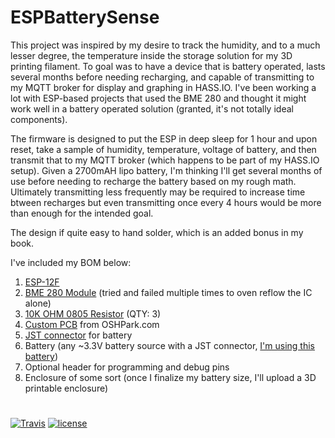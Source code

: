 
# ESPBatterySense
This project was inspired by my desire to track the humidity, and to a much lesser degree, the temperature inside the storage solution for my 3D printing filament. To goal was to have a device that is battery operated, lasts several months before needing recharging, and capable of transmitting to my MQTT broker for display and graphing in HASS.IO. I've been working a lot with ESP-based projects that used the BME 280 and thought it might work well in a battery operated solution (granted, it's not totally ideal components).

The firmware is designed to put the ESP in deep sleep for 1 hour and upon reset, take a sample of humidity, temperature, voltage of battery, and then transmit that to my MQTT broker (which happens to be part of my HASS.IO setup). Given a 2700mAH lipo battery, I'm thinking I'll get several months of use before needing to recharge the battery based on my rough math. Ultimately transmitting less frequently may be required to increase time btween recharges but even transmitting once every 4 hours would be more than enough for the intended goal.

The design if quite easy to hand solder, which is an added bonus in my book.

I've included my BOM below:

1. [ESP-12F](https://www.aliexpress.com/item/ESP-12S-ESP-12F-upgrade-ESP8266-remote-serial-Port-WIFI-wireless-module-2016-New-version/32715475579.html)
2. [BME 280 Module](https://www.aliexpress.com/item/GY-BME280-3-3-precision-altimeter-atmospheric-pressure-BME280-sensor-module/32688607454.html) (tried and failed multiple times to oven reflow the IC alone)
3. [10K OHM 0805 Resistor](https://www.digikey.com/product-detail/en/yageo/RC0805FR-0710KL/311-10.0KCRCT-ND/730482) (QTY: 3)
4. [Custom PCB](https://oshpark.com/shared_projects/Ion0FFkC) from OSHPark.com
5. [JST connector](https://www.digikey.com/product-detail/en/jst-sales-america-inc/S2B-PH-K-S%28LF%29%28SN%29/455-1719-ND/926626) for battery
6. Battery (any ~3.3V battery source with a JST connector, [I'm using this battery](https://www.adafruit.com/product/328))
7. Optional header for programming and debug pins
8. Enclosure of some sort (once I finalize my battery size, I'll upload a 3D printable enclosure)
#


[![Travis](https://img.shields.io/travis/jaycollett/ESPBatterySense.svg?style=for-the-badge)](https://travis-ci.org/jaycollett/ESPBatterySense) [![license](https://img.shields.io/github/license/jaycollett/ESPBatterySense.svg?style=for-the-badge)](https://github.com/jaycollett/ESPBatterySense/blob/master/LICENSE)
